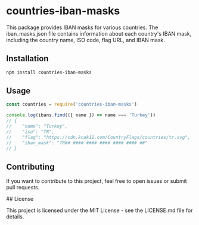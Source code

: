 # countries-iban-masks

This package provides IBAN masks for various countries. The iban_masks.json file contains information about each country's IBAN mask, including the country name, ISO code, flag URL, and IBAN mask.

## Installation

```bash
npm install countries-iban-masks
```

## Usage

```javascript
const countries = require('countries-iban-masks')

console.log(ibans.find(({ name }) => name === 'Turkey'))
// {
//    "name": "Turkey",
//    "iso": "TR",
//    "flag": "https://cdn.kcak11.com/CountryFlags/countries/tr.svg",
//    "iban_mask": "TR## #### #### #### #### #### ##"
// }
```

## Contributing

If you want to contribute to this project, feel free to open issues or submit pull requests.


## License

This project is licensed under the MIT License - see the LICENSE.md file for details.
